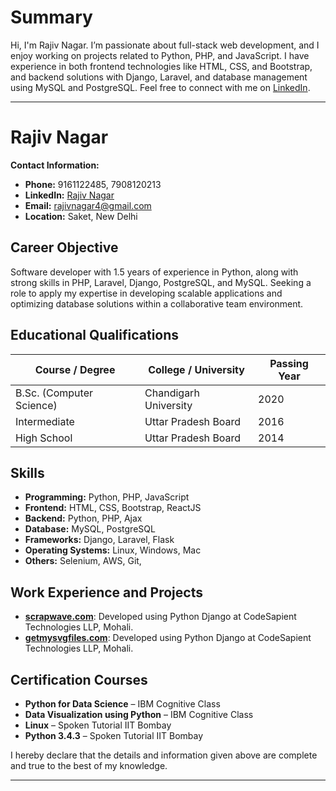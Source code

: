 # Summary
Hi, I'm Rajiv Nagar. I’m passionate about full-stack web development, and I enjoy working on projects related to Python, PHP, and JavaScript. I have experience in both frontend technologies like HTML, CSS, and Bootstrap, and backend solutions with Django, Laravel, and database management using MySQL and PostgreSQL. Feel free to connect with me on [LinkedIn](https://www.linkedin.com/in/rajiv-nagar-08071415b).

-----------------------------------------------------------------------------------------------------------------------------

# Rajiv Nagar

**Contact Information:**
- **Phone:** 9161122485, 7908120213
- **LinkedIn:** [Rajiv Nagar](https://www.linkedin.com/in/rajiv-nagar-08071415b)
- **Email:** [rajivnagar4@gmail.com](mailto:rajivnagar4@gmail.com)
- **Location:** Saket, New Delhi

## Career Objective
Software developer with 1.5 years of experience in Python, along with strong skills in PHP, Laravel, Django, PostgreSQL, and MySQL. Seeking a role to apply my expertise in developing scalable applications and optimizing database solutions within a collaborative team environment.

## Educational Qualifications

| **Course / Degree**          | **College / University** | **Passing Year**  |
|------------------------------|--------------------------|-------------------|
| B.Sc. (Computer Science)     | Chandigarh University    |  2020             |
| Intermediate                 | Uttar Pradesh Board      |  2016             |
| High School                  | Uttar Pradesh Board      |  2014             |

## Skills

- **Programming:** Python, PHP, JavaScript
- **Frontend:** HTML, CSS, Bootstrap, ReactJS
- **Backend:** Python, PHP, Ajax
- **Database:** MySQL, PostgreSQL
- **Frameworks:** Django, Laravel, Flask
- **Operating Systems:** Linux, Windows, Mac
- **Others:** Selenium, AWS, Git,

## Work Experience and Projects

- **[scrapwave.com](#)**: Developed using Python Django at CodeSapient Technologies LLP, Mohali.
- **[getmysvgfiles.com](#)**: Developed using Python Django at CodeSapient Technologies LLP, Mohali.

## Certification Courses

- **Python for Data Science** – IBM Cognitive Class
- **Data Visualization using Python** – IBM Cognitive Class
- **Linux** – Spoken Tutorial IIT Bombay
- **Python 3.4.3** – Spoken Tutorial IIT Bombay

I hereby declare that the details and information given above are complete and true to the best of my knowledge.

---

